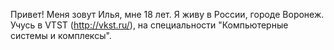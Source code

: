 Привет!
Меня зовут Илья, мне 18 лет.
Я живу в России, городе Воронеж. Учусь в VTST (http://vkst.ru/), на специальности "Компьютерные системы и комплексы".


